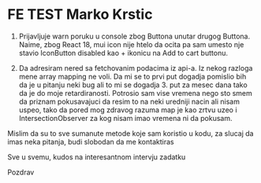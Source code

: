 # FE TEST Marko Krstic

1. Prijavljuje warn poruku u console zbog Buttona unutar drugog Buttona. Naime, zbog React 18, mui icon nije htelo da ocita pa sam 
   umesto nje stavio IconButton disabled kao + ikonicu na Add to cart buttonu.

2. Da adresiram nered sa fetchovanim podacima iz api-a. Iz nekog razloga mene array mapping ne voli. Da mi se to prvi put dogadja 
   pomislio bih da je u pitanju neki bug ali to mi se dogadja 3. put za mesec dana tako da je do moje retardiranosti. Potrosio sam
   vise vremena nego sto smem da priznam pokusavajuci da resim to na neki uredniji nacin ali nisam uspeo, tako da pored mog zdravog 
   razuma map je kao zrtvu uzeo i IntersectionObserver za kog nisam imao vremena ni da pokusam. 
   
Mislim da su to sve sumanute metode koje sam koristio u kodu, za slucaj da imas neka pitanja, budi slobodan da me kontaktiras 
   
Sve u svemu, kudos na interesantnom intervju zadatku

Pozdrav

